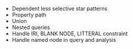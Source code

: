 - Dependent less selective star patterns
- Property path
- Union
- Nested queries
- Handle IRI, BLANK NODE, LITTERAL constraint
- Handle named node in query and analysis
